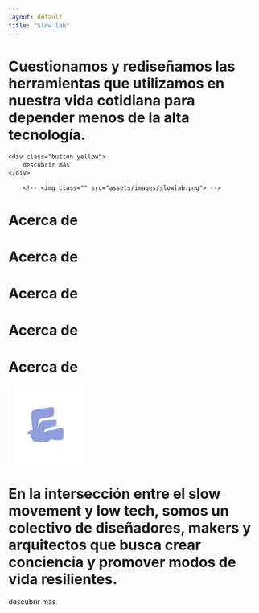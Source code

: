 ```yaml
---
layout: default
title: "Slow lab"
---
```



<div class="two-columns">
  <div class="left green-bg">
    <span>
      <h1 class="yellow">
        Cuestionamos y rediseñamos las herramientas que utilizamos en nuestra vida cotidiana para depender menos de la alta tecnología.
      </h1>
    </span>

    <div class="button yellow">
        descubrir más
    </div>
  </div>
 
  <div class="right-img">
  
        <!-- <img class="" src="assets/images/slowlab.png"> -->
 </div>

</div>

<div class="section-banner lily-bg">
    <span><h1>Acerca de</h1></span>
    <span><h1>Acerca de</h1></span>
    <span><h1>Acerca de</h1></span>
    <span><h1>Acerca de</h1></span>
    <span><h1>Acerca de</h1></span>
</div>


<div class="section-bg" id="slogan">
    <div class="slogan-frame">
        <img src="/assets/images/iconos/Slowlab_Iconos_Ave_3_small.png">
        <h1>En la intersección entre el slow movement y low tech, somos un colectivo de diseñadores, makers y arquitectos que busca crear conciencia y promover modos de vida resilientes.</h1>
        <div class="button green">
          descubrir más
        </div>
    </div>

</div>